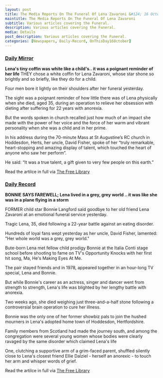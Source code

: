 ```yaml
---
layout: post
title: The Media Reports On The Funeral Of Lena Zavaroni &#124; 16 October 1999
maintitle: The Media Reports On The Funeral Of Lena Zavaroni
subtitle: Various articles covering the Funeral.
description: Various articles covering the Funeral.
media: Details
post_description: Various articles covering the Funeral.
categories: [Newspapers, Daily-Record, OnThisDay16October]
---
```


<h3 id="daily-mirror"><a href="#daily-mirror">Daily Mirror</a></h3>
<Strong>Lena's tiny coffin was white like a child's.. it was a poignant reminder of her life</strong>
THEY chose a white coffin for Lena Zavaroni, whose star shone so brightly and so briefly, like they do for a child.

Four men bore it lightly on their shoulders after her funeral yesterday.

The sight was a poignant reminder of how little there was of Lena physically when she died, aged 35, during an operation to relieve her obsession with dieting after suffering for 22 years with anorexia.

But the words spoken in church recalled just how much of an impact she made with the power of her voice and the force of her warm and vibrant personality when she was a child and in her prime.

In his address during the 70-minute Mass at St Augustine’s RC church in Hoddesdon, Herts, her uncle, David Fisher, spoke of her “truly remarkable, heart-stopping and amazing display of talent, which touched the heart of anyone who saw her perform”.

He said: “It was a true talent, a gift given to very few people on this earth.”

Read the artilce in full via [The Free Library](https://www.thefreelibrary.com/Lena%27s+tiny+coffin+was+white+like+a+child%27s..+it+was+a+poignant...-a060333467)

<h3 id="daily-record"><a href="#daily-record">Daily Record</a></h3>
<strong>BONNIE SAYS FAREWELL; Lena lived in a grey, grey world .. it was like she was in a plane flying in a storm</strong>

FORMER child star Bonnie Langford said goodbye to her old friend Lena Zavaroni at an emotional funeral service yesterday.

Tragic Lena, 35, died following a 22-year battle against an eating disorder.

Hundreds of loyal fans wept yesterday as her uncle, David Fisher, lamented: "Her whole world was a grey, grey world."

Bute-born Lena met fellow child prodigy Bonnie at the Italia Conti stage school before shooting to fame on TV's Opportunity Knocks with her first hit song, Ma, He's Making Eyes At Me.

The pair stayed friends and in 1978, appeared together in an hour-long TV special, Lena and Bonnie.

But while Bonnie's career as an actress, singer and dancer went from strength to strength, Lena's life was blighted by her lengthy battle with anorexia.

Two weeks ago, she died weighing just three-and-a-half stone following a controversial brain operation to cure her illness.

Bonnie was the only one of her former showbiz pals to join the hushed mourners in Lena's adopted home town of Hoddesdon, Hertfordshire.

Family members from Scotland had made the journey south, and among the congregation were several young women whose bodies were clearly ravaged by the same disorder which claimed Lena's life

One, clutching a supportive arm of a grim-faced parent, shuffled silently close to Lena's closest friend Ellie Dalziel - herself an anorexic - to touch her arm and whisper words of grief.

Read the artilce in full via [The Free Library](https://www.thefreelibrary.com/BONNIE+SAYS+FAREWELL%3b+Lena+lived+in+a+grey%2c+grey+world+..+it+was+like...-a060329885)

